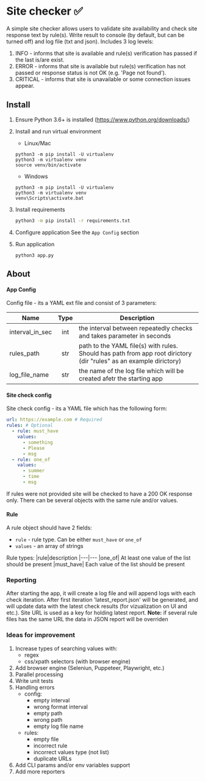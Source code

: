 # Site checker  ✅

A simple site checker allows users to validate site availability and check site response text by rule(s). 
Write result to console (by default, but can be turned off) and log file (txt and json). Includes 3 log levels:

1. INFO - informs that site is available and rule(s) verification has passed if the last is/are exist.
2. ERROR - informs that site is available but rule(s) verification has not passed or response status is not OK (e.g. 'Page not found').
3. CRITICAL - informs that site is unavailable or some connection issues appear.

## Install

1. Ensure Python 3.6+ is installed (https://www.python.org/downloads/)

2. Install and run virtual environment
    - Linux/Mac 
    ```shell
    python3 -m pip install -U virtualenv
    python3 -m virtualenv venv
    source venv/bin/activate
    ```
    - Windows
    ```
    python3 -m pip install -U virtualenv
    python3 -m virtualenv venv
    venv\Scripts\activate.bat
    ```

3. Install requirements

    ```bash
    python3 -m pip install -r requirements.txt
    ```

4. Configure application
See the `App Config` section
5. Run application
    ```
    python3 app.py
    ```

## About

#### App Config
Config file - its a YAML ext file and consist of 3 parameters:

|Name|Type|Description|
|---|:---:|---|
|interval_in_sec|int|the interval between repeatedly checks and takes parameter in seconds|
|rules_path|str|path to the YAML file(s) with rules. Should has path from app root dirictory (dir "rules" as an example dirictory)
|log_file_name|str|the name of the log file which will be created afetr the starting app

#### Site check config
Site check config - its a YAML file which has the following form:

```yaml
url: https://example.com # Required
rules: # Optional
  - rule: must_have  
    values:
      - something    
      - Please       
      - msg         
  - rule: one_of 
    values:
      - summer    
      - time       
      - msg
```

If rules were not provided site will be checked to have a 200 OK response only.
There can be several objects with the same rule and/or values.

#### Rule
A rule object should have 2 fields:
- `rule` - rule type. Can be either `must_have` or `one_of`
- `values` - an array of strings

Rule types:
|rule|description
|---|---
|one_of| At least one value of the list should be present
|must_have| Each value of the list should be present


### Reporting
After starting the app, it will create a log file and will append logs with each check iteration.
After first iteration 'latest_report.json' will be generated, and will update data with the latest check results (for vizualization on UI and etc.). 
Site URL is used as a key for holding latest report.
**Note:** if several rule files has the same URL the data in JSON report will be overriden



### Ideas for improvement

1. Increase types of searching values with:
    - regex 
    - css/xpath selectors (with browser engine)
2. Add browser engine (Seleniun, Puppeteer, Playwright, etc.)
3. Parallel processing
4. Write unit tests
5. Handling errors
    - config:
        - empty interval
        - wrong format interval
        - empty path
        - wrong path
        - empty log file name
    - rules:
        - empty file
        - incorrect rule
        - incorrect values type (not list)
        - duplicate URLs
6. Add CLI params and/or env variables support
7. Add more reporters 
